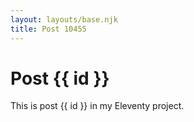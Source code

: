 ```yaml
---
layout: layouts/base.njk
title: Post 10455
---
```


# Post {{ id }}

This is post {{ id }} in my Eleventy project.
